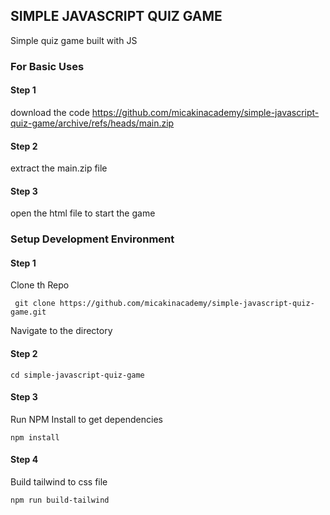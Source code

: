 ## SIMPLE JAVASCRIPT QUIZ GAME

Simple quiz game built with JS


### For Basic Uses

#### Step 1
download the code https://github.com/micakinacademy/simple-javascript-quiz-game/archive/refs/heads/main.zip

#### Step 2
extract the main.zip file

#### Step 3
open the html file to start the game


### Setup Development Environment

#### Step 1
Clone th Repo 

```
 git clone https://github.com/micakinacademy/simple-javascript-quiz-game.git
```
Navigate to the directory
 
#### Step 2
```
cd simple-javascript-quiz-game 
```

#### Step 3

Run NPM Install to get dependencies
```
npm install
```

#### Step 4
Build tailwind to css file
```
npm run build-tailwind
```